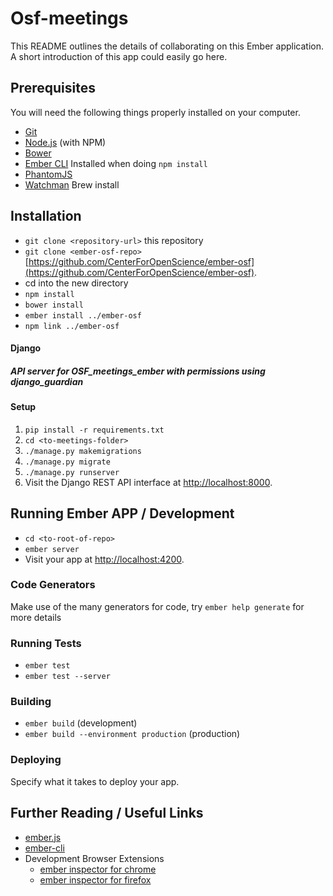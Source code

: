 # Osf-meetings

This README outlines the details of collaborating on this Ember application.
A short introduction of this app could easily go here.

## Prerequisites

You will need the following things properly installed on your computer.

* [Git](http://git-scm.com/)
* [Node.js](http://nodejs.org/) (with NPM)
* [Bower](http://bower.io/)
* [Ember CLI](http://ember-cli.com/) Installed when doing `npm install`
* [PhantomJS](http://phantomjs.org/)
* [Watchman](https://facebook.github.io/watchman/docs/install.html) Brew install

## Installation

* `git clone <repository-url>` this repository
* `git clone <ember-osf-repo>` [https://github.com/CenterForOpenScience/ember-osf](https://github.com/CenterForOpenScience/ember-osf).
* cd into the new directory
* `npm install`
* `bower install`
* `ember install ../ember-osf`
* `npm link ../ember-osf`

#### Django
##### API server for OSF_meetings_ember with permissions using django_guardian

#### Setup

1. `pip install -r requirements.txt`
2. `cd <to-meetings-folder>`
3. `./manage.py makemigrations`
4. `./manage.py migrate`
5. `./manage.py runserver`
6. Visit the Django REST API interface at [http://localhost:8000](http://localhost:8000).

## Running Ember APP / Development

* `cd <to-root-of-repo>`
* `ember server`
* Visit your app at [http://localhost:4200](http://localhost:4200).

### Code Generators

Make use of the many generators for code, try `ember help generate` for more details

### Running Tests

* `ember test`
* `ember test --server`

### Building

* `ember build` (development)
* `ember build --environment production` (production)

### Deploying

Specify what it takes to deploy your app.

## Further Reading / Useful Links

* [ember.js](http://emberjs.com/)
* [ember-cli](http://ember-cli.com/)
* Development Browser Extensions
  * [ember inspector for chrome](https://chrome.google.com/webstore/detail/ember-inspector/bmdblncegkenkacieihfhpjfppoconhi)
  * [ember inspector for firefox](https://addons.mozilla.org/en-US/firefox/addon/ember-inspector/)
